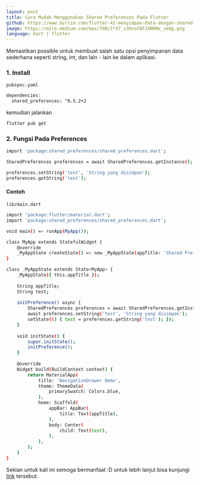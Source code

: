 ```yaml
---
layout: post
title: Cara Mudah Menggunakan Shared Preferences Pada Flutter
github: https://www.byriza.com/flutter-41-menyimpan-data-dengan-shared-preferences-pada-flutter
image: https://miro.medium.com/max/700/1*d7_x3XnsC6FJXNHNx_seQg.png
language: dart | flutter
---
```


Memastikan possible untuk membuat salah satu opsi penyimpanan data sederhana seperti string, int, dan lain - lain ke dalam aplikasi.

### 1. Install
`pubspec.yaml`
```bash
dependencies:
  shared_preferences: ^0.5.2+2
```
kemudian jalankan
```bash
flutter pub get
```

### 2. Fungsi Pada Preferences
```bash
import 'package:shared_preferences/shared_preferences.dart';

SharedPreferences preferences = await SharedPreferences.getInstance();

preferences.setString('test', 'String yang disimpan');
preferences.getString('test');
```

#### Contoh
`lib/main.dart`
```bash
import 'package:flutter/material.dart';
import 'package:shared_preferences/shared_preferences.dart';

void main() => runApp(MyApp());

class MyApp extends StatefulWidget {
    @override
    _MyAppState createState() => new _MyAppState(appTitle: 'Shared Preference Demo');
}

class _MyAppState extends State<MyApp> {
    _MyAppState({ this.appTitle });
    
    String appTitle;
    String test;
    
    initPreference() async {
        SharedPreferences preferences = await SharedPreferences.getInstance();
        await preferences.setString('test', 'String yang disimpan');
        setState(() { test = preferences.getString('test'); });
    }
    
    void initState() {
        super.initState();
        initPreference();
    }
    
    @override
    Widget build(BuildContext context) {
        return MaterialApp(
            title: 'NavigationDrawer Demo',
            theme: ThemeData(
                primarySwatch: Colors.blue,
            ),
            home: Scaffold(
                appBar: AppBar(
                    title: Text(appTitle),
                ),
                body: Center(
                    child: Text(test),
                ),
            ),
        );
    }
}
```

Sekian untuk kali ini semoga bermanfaat :D untuk lebih lanjut bisa kunjungi [link](https://www.byriza.com/flutter-41-menyimpan-data-dengan-shared-preferences-pada-flutter) tersebut.
